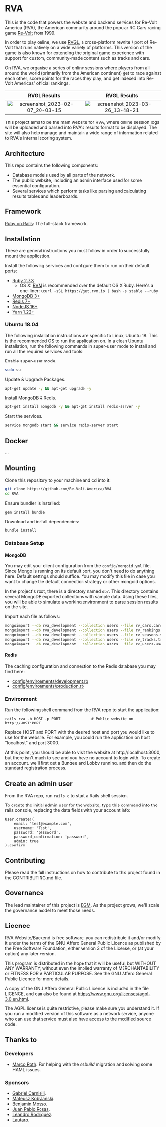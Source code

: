 RVA
===
This is the code that powers the website and backend services for Re-Volt America (RVA), the American community around
the popular RC Cars racing game [Re-Volt](https://en.wikipedia.org/wiki/Re-Volt) from 1999.

In order to play online, we use [RVGL](https://rvgl.org/), a cross-platform rewrite / port of Re-Volt that runs natively
on a wide variety of platforms. This version of the game is also known for extending the original game experience with
support for custom, community-made content such as tracks and cars.

On RVA, we organise a series of online sessions where players from all around the world (primarily from the American
continent) get to race against each other, score points for the races they play, and get indexed into Re-Volt Americas'
official rankings.

RVGL Results               | RVGL Results
:-------------------------:|:-------------------------:
![screenshot_2023-02-07_20-03-15](https://github.com/Re-Volt-America/RVA/assets/26081543/f16e3fcd-3b68-446f-a988-dc2b26f97688)  |  ![screenshot_2023-03-26_13-48-21](https://github.com/Re-Volt-America/RVA/assets/26081543/4184effc-5872-4c9d-8b81-321c3fdae51c)

This project aims to be the main website for RVA, where online session logs will be uploaded and parsed into
RVA's results format to be displayed. The site will also help manage and maintain a wide range of information related to
RVA's internal scoring system.

Architecture
---
This repo contains the following components:
* Database models used by all parts of the network.
* The public website, including an admin interface used for some essential configuration.
* Several services which perform tasks like parsing and calculating results tables and leaderboards.

Framework
---
[Ruby on Rails](https://rubyonrails.org/): The full-stack framework.

Installation
---
These are general instructions you must follow in order to successfully mount the application.

Install the following services and configure them to run on their default ports:
* [Ruby 2.7.3](https://www.ruby-lang.org/en/)
  * OS X: [RVM](http://rvm.io/) is recommended over the default OS X Ruby. Here's a one-liner:
   `\curl -sSL https://get.rvm.io | bash -s stable --ruby`
* [MongoDB 3+](https://www.mongodb.com/)
* [Redis 7+](http://redis.io/)
* [NodeJS 16+](https://nodejs.org/en/download/)
* [Yarn 1.22+](https://classic.yarnpkg.com/lang/en/docs/install/#windows-stable/)

### Ubuntu 18.04
The following installation instructions are specific to Linux, Ubuntu 18. This is the recommended OS to run
the application on. In a clean Ubuntu installation, run the following commands in super-user mode to install and run
all the required services and tools:

Enable super-user mode.
```bash
sudo su
```

Update & Upgrade Packages.
```bash
apt-get update -y && apt-get upgrade -y
```

Install MongoDB & Redis.
```bash
apt-get install mongodb -y && apt-get install redis-server -y
```

Start the services.
```bash
service mongodb start && service redis-server start
```

Docker
---
...

Mounting
---
Clone this repository to your machine and cd into it:
```bash
git clone https://github.com/Re-Volt-America/RVA
cd RVA
```

Ensure bundler is installed:
```bash
gem install bundle
```

Download and install dependencies:
```bash
bundle install
```

### Database Setup

#### MongoDB
You may edit your client configuration from the `config/mongoid.yml` file. Since Mongo is running on its default port,
you don't need to do anything here. Default settings should suffice. You may modify this file in case you want to change
the default connection strategy or other mongoid options.

In the project's root, there is a directory named `db/`. This directory contains several MongoDB exported collections
with sample data. Using these files, you will be able to simulate a working environment to parse session results on the
site.

Import each file as follows:
```bash
mongoimport --db rva_development --collection users --file rv_cars.cars.json --jsonArray
mongoimport --db rva_development --collection users --file rv_rankings.rankings.json --jsonArray
mongoimport --db rva_development --collection users --file rv_seasons.seasons.json --jsonArray
mongoimport --db rva_development --collection users --file rv_tracks.tracks.json --jsonArray
mongoimport --db rva_development --collection users --file rv_users.users.json --jsonArray
```

#### Redis
The caching configuration and connection to the Redis database you may find here:
* [config/environments/development.rb](https://github.com/Re-Volt-America/RVA/blob/28d193d54638e57d808cf98d719f02d27488f83a/config/environments/development.rb#L19)
* [config/environments/production.rb]()

### Environment
Run the following shell command from the RVA repo to start the application:
```
rails rva -b HOST -p PORT              # Public website on http://HOST:PORT
```

Replace HOST and PORT with the desired host and port you would like to use for the website. For example, you could run
the application on host "localhost" and port 3000.

At this point, you should be able to visit the website at http://localhost:3000, but there isn't much to see and you
have no account to login with. To create an account, we'll first get a Bungee and Lobby running, and then do the
standard registration process.

Create an admin user
---
From the RVA repo, run `rails c` to start a Rails shell session.

To create the initial admin user for the website, type this command into the rails console, replacing the data fields
with your account info:
```
User.create!(
    email: 'test@example.com',
    username: 'Test',
    password: 'password',
    password_confirmation: 'password',
    admin: true
).confirm
```

Contributing
---
Please read the full instructions on how to contribute to this project found in the CONTRIBUTING.md file.

Governance
---
The lead maintainer of this project is [BGM](https://github.com/BGMP). As the project grows, we'll scale the governance
model to meet those needs.

Licence
---
RVA Website/Backend is free software: you can redistribute it and/or modify it under the terms of the GNU Affero General
Public Licence as published by the Free Software Foundation, either version 3 of the License, or (at your option) any
later version.

This program is distributed in the hope that it will be useful, but WITHOUT ANY WARRANTY; without even the implied
warranty of MERCHANTABILITY or FITNESS FOR A PARTICULAR PURPOSE. See the GNU Affero General Public Licence for more
details.

A copy of the GNU Affero General Public Licence is included in the file LICENCE, and can also be found at
https://www.gnu.org/licenses/agpl-3.0.en.html.

The AGPL license is quite restrictive, please make sure you understand it. If you run a modified version of this
software as a network service, anyone who can use that service must also have access to the modified source code.

Thanks to
---
### Developers
* [Marco Roth](https://github.com/marcoroth). For helping with the *esbuild* migration and solving some HAML issues.

### Sponsors
* [Gabriel Carnielli](https://github.com/RVGforce).
* [Mateusz Kobylański](https://github.com/Nickurn).
* [Benjamin Mosso](https://github.com/bamm99).
* [Juan Pablo Rosas](https://github.com/yeipills).
* [Leandro Rodriguez](https://github.com/TioRotti).
* [Lautaro](https://github.com/Burdang).
